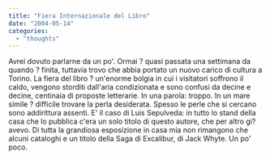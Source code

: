 ```yaml
---
title: "Fiera Internazionale del Libro"
date: "2004-05-14"
categories: 
  - "thoughts"
---
```


Avrei dovuto parlarne da un po'. Ormai ? quasi passata una settimana da quando ? finita, tuttavia trovo che abbia portato un nuovo carico di cultura a Torino. La fiera del libro ? un'enorme bolgia in cui i visitatori soffrono il caldo, vengono storditi dall'aria condizionata e sono confusi da decine e decine, centinaia di proposte letterarie. In una parola: troppo. In un mare simile ? difficile trovare la perla desiderata. Spesso le perle che si cercano sono addirittura assenti. E' il caso di Luis Sepulveda: in tutto lo stand della casa che lo pubblica c'era un solo titolo di questo autore, che per altro gi? avevo. Di tutta la grandiosa esposizione in casa mia non rimangono che alcuni cataloghi e un titolo della Saga di Excalibur, di Jack Whyte. Un po' poco.
